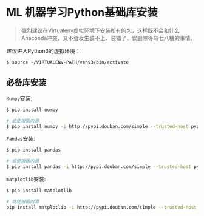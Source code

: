 # ML 机器学习Python基础库安装
> 强烈建议在Virtualenv虚拟环境下安装所有的包，这样既不会和什么Anaconda冲突，又不会发生装不上、装错了、误删除等乌七八糟的事情。

建议进入Python3的虚拟环境：
```shell
$ source ~/VIRTUALENV-PATH/venv3/bin/activate
```

## 必备库安装


`Numpy`安装:
```sh
$ pip install numpy

# 或使用国内源
$ pip install numpy -i http://pypi.douban.com/simple --trusted-host pypi.douban.com
```

`Pandas`安装:
```sh
$ pip install pandas

# 或使用国内源
$ pip install pandas -i http://pypi.douban.com/simple --trusted-host pypi.douban.com
```

`matplotlib`安装:
```sh
$ pip install matplotlib

# 或使用国内源
pip install matplotlib -i http://pypi.douban.com/simple --trusted-host pypi.douban.com
```